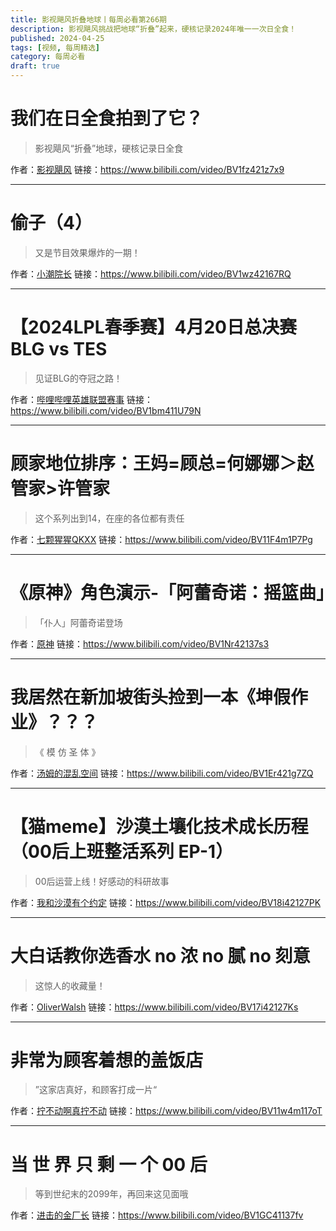 ```yaml
---
title: 影视飓风折叠地球丨每周必看第266期
description: 影视飓风挑战把地球“折叠”起来，硬核记录2024年唯一一次日全食！
published: 2024-04-25
tags: [视频, 每周精选]
category: 每周必看
draft: true
---
```


# 我们在日全食拍到了它？
> 影视飓风“折叠”地球，硬核记录日全食

作者：[影视飓风](https://space.bilibili.com/946974)
链接：https://www.bilibili.com/video/BV1fz421z7x9

---

# 偷子（4）
> 又是节目效果爆炸的一期！

作者：[小潮院长](https://space.bilibili.com/5970160)
链接：https://www.bilibili.com/video/BV1wz42167RQ

---

# 【2024LPL春季赛】4月20日总决赛 BLG vs TES
> 见证BLG的夺冠之路！

作者：[哔哩哔哩英雄联盟赛事](https://space.bilibili.com/50329118)
链接：https://www.bilibili.com/video/BV1bm411U79N

---

# 顾家地位排序：王妈=顾总=何娜娜＞赵管家>许管家
> 这个系列出到14，在座的各位都有责任

作者：[七颗猩猩QKXX](https://space.bilibili.com/1659651634)
链接：https://www.bilibili.com/video/BV11F4m1P7Pg

---

# 《原神》角色演示-「阿蕾奇诺：摇篮曲」
> 「仆人」阿蕾奇诺登场

作者：[原神](https://space.bilibili.com/401742377)
链接：https://www.bilibili.com/video/BV1Nr42137s3

---

# 我居然在新加坡街头捡到一本《坤假作业》？？？
> 《 模 仿 圣 体 》

作者：[汤姆的混乱空间](https://space.bilibili.com/11643866)
链接：https://www.bilibili.com/video/BV1Er421g7ZQ

---

# 【猫meme】沙漠土壤化技术成长历程 （00后上班整活系列 EP-1）
> 00后运营上线！好感动的科研故事

作者：[我和沙漠有个约定](https://space.bilibili.com/589154644)
链接：https://www.bilibili.com/video/BV18i42127PK

---

# 大白话教你选香水 no 浓 no 腻 no 刻意
> 这惊人的收藏量！

作者：[OliverWalsh](https://space.bilibili.com/1136220052)
链接：https://www.bilibili.com/video/BV17i42127Ks

---

# 非常为顾客着想的盖饭店
> ”这家店真好，和顾客打成一片“

作者：[拧不动啊真拧不动](https://space.bilibili.com/15002163)
链接：https://www.bilibili.com/video/BV11w4m117oT

---

# 当 世 界 只 剩 一 个 00 后
> 等到世纪末的2099年，再回来这见面哦

作者：[进击的金厂长](https://space.bilibili.com/321422126)
链接：https://www.bilibili.com/video/BV1GC41137fv


